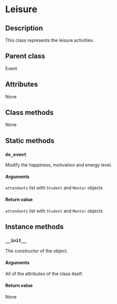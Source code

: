 # Leisure

## Description
This class represents the leisure activities.

## Parent class
Event

## Attributes
None

## Class methods
None

## Static methods

### ```do_event```
Modify the happiness, motivation and energy level.

#### Arguments
```attendants``` list with ```Student``` and ```Mentor``` objects

#### Return value
```attendants``` list with ```Student``` and ```Mentor``` objects

## Instance methods

### ```__init__```
The constructor of the object.

#### Arguments

All of the attributes of the class itself.

#### Return value
None

